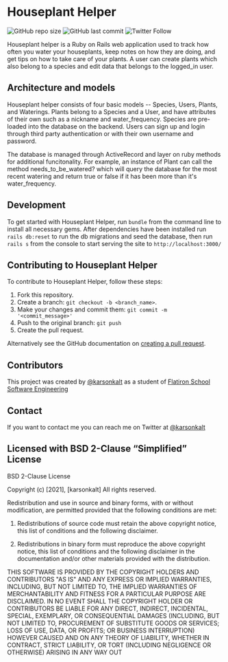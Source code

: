 # Houseplant Helper
![GitHub repo size](https://img.shields.io/github/repo-size/karsonkalt/houseplant_helper)
![GitHub last commit](https://img.shields.io/github/last-commit/karsonkalt/houseplant_helper)
![Twitter Follow](https://img.shields.io/twitter/follow/karsonkalt?style=social)

Houseplant helper is a Ruby on Rails web application used to track how often you water your houseplants, keep notes on how they are doing, and get tips on how to take care of your plants. A user can create plants which also belong to a species and edit data that belongs to the logged_in user.


## Architecture and models

Houseplant helper consists of four basic models -- Species, Users, Plants, and Waterings. Plants belong to a Species and a User, and have attributes of their own such as a nickname and water_frequency. Species are pre-loaded into the database on the backend. Users can sign up and login through third party authentication or with their own username and password.

The database is managed through ActiveRecord and layer on ruby methods for additional funcitonality. For example, an instance of Plant can call the method needs_to_be_watered? which will query the database for the most recent watering and return true or false if it has been more than it's water_frequency.


## Development

To get started with Houseplant Helper, run `bundle` from the command line to install all necessary gems. After dependencies have been installed run `rails db:reset` to run the db migrations and seed the database, then run `rails s` from the console to start serving the site to `http://localhost:3000/`


## Contributing to Houseplant Helper
To contribute to Houseplant Helper, follow these steps:

1. Fork this repository.
2. Create a branch: `git checkout -b <branch_name>`.
3. Make your changes and commit them: `git commit -m '<commit_message>'`
4. Push to the original branch: `git push`
5. Create the pull request.

Alternatively see the GitHub documentation on [creating a pull request](https://help.github.com/en/github/collaborating-with-issues-and-pull-requests/creating-a-pull-request).


## Contributors

This project was created by [@karsonkalt](https://github.com/karsonkalt) as a student of [Flatiron School Software Engineering](https://flatironschool.com/)


## Contact

If you want to contact me you can reach me on Twitter at [@karsonkalt](http://www.twitter.com/karsonkalt)


## Licensed with BSD 2-Clause “Simplified” License

BSD 2-Clause License

Copyright (c) [2021], [karsonkalt]
All rights reserved.

Redistribution and use in source and binary forms, with or without modification, are permitted provided that the following conditions are met:

1. Redistributions of source code must retain the above copyright notice, this list of conditions and the following disclaimer.

2. Redistributions in binary form must reproduce the above copyright notice, this list of conditions and the following disclaimer in the documentation and/or other materials provided with the distribution.

THIS SOFTWARE IS PROVIDED BY THE COPYRIGHT HOLDERS AND CONTRIBUTORS "AS IS" AND ANY EXPRESS OR IMPLIED WARRANTIES, INCLUDING, BUT NOT LIMITED TO, THE IMPLIED WARRANTIES OF MERCHANTABILITY AND FITNESS FOR A PARTICULAR PURPOSE ARE DISCLAIMED. IN NO EVENT SHALL THE COPYRIGHT HOLDER OR CONTRIBUTORS BE LIABLE FOR ANY DIRECT, INDIRECT, INCIDENTAL, SPECIAL, EXEMPLARY, OR CONSEQUENTIAL DAMAGES (INCLUDING, BUT NOT LIMITED TO, PROCUREMENT OF SUBSTITUTE GOODS OR SERVICES; LOSS OF USE, DATA, OR PROFITS; OR BUSINESS INTERRUPTION) HOWEVER CAUSED AND ON ANY THEORY OF LIABILITY, WHETHER IN CONTRACT, STRICT LIABILITY, OR TORT (INCLUDING NEGLIGENCE OR OTHERWISE) ARISING IN ANY WAY OUT 